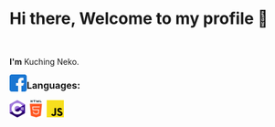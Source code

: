 <h1>Hi there, Welcome to my profile 👋</h1>

<br />

<strong>I'm</strong> Kuching Neko.

<a href="">
  <img align="left" alt="Facebook" height="30" src="https://raw.githubusercontent.com/kuchingneko28/kuchingneko28/main/assets/facebook.png" />
</a>


### Languages:

<code><img height="30" src="https://raw.githubusercontent.com/kuchingneko28/kuchingneko28/main/assets/c-sharp.png"></code>
<code><img height="30" src="https://raw.githubusercontent.com/kuchingneko28/kuchingneko28/main/assets/html.png"></code>
<code><img height="30" src="https://raw.githubusercontent.com/kuchingneko28/kuchingneko28/main/assets/js.png"></code>
